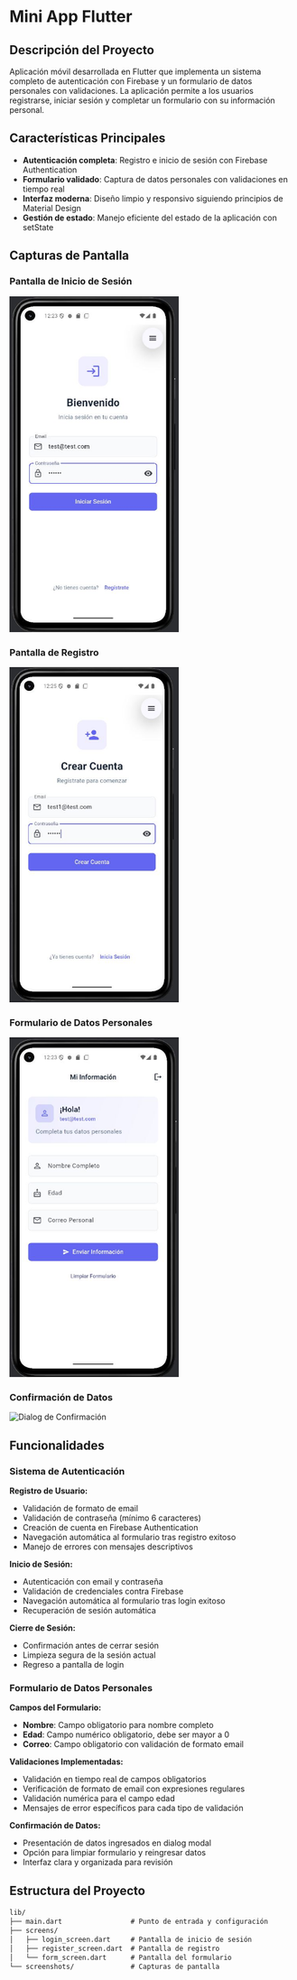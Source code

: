 # Mini App Flutter

## Descripción del Proyecto

Aplicación móvil desarrollada en Flutter que implementa un sistema completo de autenticación con Firebase y un formulario de datos personales con validaciones. La aplicación permite a los usuarios registrarse, iniciar sesión y completar un formulario con su información personal.

## Características Principales

- **Autenticación completa**: Registro e inicio de sesión con Firebase Authentication
- **Formulario validado**: Captura de datos personales con validaciones en tiempo real
- **Interfaz moderna**: Diseño limpio y responsivo siguiendo principios de Material Design
- **Gestión de estado**: Manejo eficiente del estado de la aplicación con setState

## Capturas de Pantalla

### Pantalla de Inicio de Sesión
<img src="screenshots/login_screen.JPG" width="300" alt="Pantalla de Login">

### Pantalla de Registro
<img src="screenshots/register_screen.JPG" width="300" alt="Pantalla de Registro">

### Formulario de Datos Personales
<img src="screenshots/form_screen.JPG" width="300" alt="Formulario">

### Confirmación de Datos
<img src="screenshots/alert_dialog.png" width="300" alt="Dialog de Confirmación">

## Funcionalidades

### Sistema de Autenticación

**Registro de Usuario:**
- Validación de formato de email
- Validación de contraseña (mínimo 6 caracteres)
- Creación de cuenta en Firebase Authentication
- Navegación automática al formulario tras registro exitoso
- Manejo de errores con mensajes descriptivos

**Inicio de Sesión:**
- Autenticación con email y contraseña
- Validación de credenciales contra Firebase
- Navegación automática al formulario tras login exitoso
- Recuperación de sesión automática

**Cierre de Sesión:**
- Confirmación antes de cerrar sesión
- Limpieza segura de la sesión actual
- Regreso a pantalla de login

### Formulario de Datos Personales

**Campos del Formulario:**
- **Nombre**: Campo obligatorio para nombre completo
- **Edad**: Campo numérico obligatorio, debe ser mayor a 0
- **Correo**: Campo obligatorio con validación de formato email

**Validaciones Implementadas:**
- Validación en tiempo real de campos obligatorios
- Verificación de formato de email con expresiones regulares
- Validación numérica para el campo edad
- Mensajes de error específicos para cada tipo de validación

**Confirmación de Datos:**
- Presentación de datos ingresados en dialog modal
- Opción para limpiar formulario y reingresar datos
- Interfaz clara y organizada para revisión

## Estructura del Proyecto

```
lib/
├── main.dart                 # Punto de entrada y configuración
├── screens/
│   ├── login_screen.dart     # Pantalla de inicio de sesión
│   ├── register_screen.dart  # Pantalla de registro
│   └── form_screen.dart      # Pantalla del formulario
└── screenshots/              # Capturas de pantalla
```